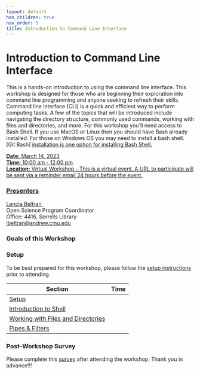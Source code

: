 ```yaml
---
layout: default
has_children: true
nav_order: 5
title: Introduction to Command Line Interface
---
```


# Introduction to Command Line Interface
This is a hands-on introduction to using the command line interface. This workshop is designed for those who are beginning their exploration into command line programming and anyone seeking to refresh their skills. Command line interface (CLI) is a quick and efficient way to perform computing tasks. A few of the topics that will be introduced include navigating the directory structure, commonly used commands, working with files and directories, and more. For this workshop you’ll need access to Bash Shell. If you use MacOS or Linux then you should have Bash already installed. For those on Windows OS you may need to install a bash shell. [Git Bash] <a href='https://gitforwindows.org' target='_blank'> installation is one option for installing Bash Shell.  

**Date:** March 14, 2023                           
**Time:** 10:00 am - 12:00 pm                       
**Location:** Virtual Workshop - This is a virtual event. A URL to participate will be sent via a reminder email 24 hours before the event.

### Presenters
Lencia Beltran <a href='https://github.com/lenciabeltran' target='_blank'><img src='../content/img/GitHub-Mark-custom.svg' style='width:15px; padding:0; border:none !important;'></a>  
Open Science Program Coordinator  
Office: 4416, Sorrells Library  
[lbeltran@andrew.cmu.edu](mailto:lbeltran@andrew.cmu.edu)

### Goals of this Workshop


### Setup
To be best prepared for this workshop, please follow the [setup instructions](setup.md)
prior to attending.

| Section  | Time |
| ------------- | ------------- |
| [Setup](setup.md)  |   |
| [Introduction to Shell](01_intro_to_shell.md) |   |
| [Working with Files and Directories](02_files_direc.md)  |  |
| [Pipes & Filters](03-pipes-filters.md)  |   |

### Post-Workshop Survey

Please complete this [survey]()
after attending the workshop. Thank you in advance!!!
